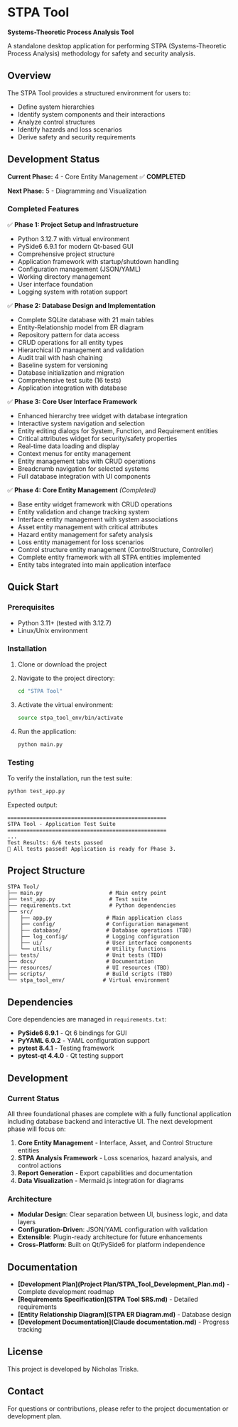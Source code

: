 # STPA Tool

**Systems-Theoretic Process Analysis Tool**

A standalone desktop application for performing STPA (Systems-Theoretic Process Analysis) methodology for safety and security analysis.

## Overview

The STPA Tool provides a structured environment for users to:
- Define system hierarchies
- Identify system components and their interactions
- Analyze control structures
- Identify hazards and loss scenarios
- Derive safety and security requirements

## Development Status

**Current Phase:** 4 - Core Entity Management ✅ **COMPLETED**

**Next Phase:** 5 - Diagramming and Visualization

### Completed Features

✅ **Phase 1: Project Setup and Infrastructure**
- Python 3.12.7 with virtual environment
- PySide6 6.9.1 for modern Qt-based GUI
- Comprehensive project structure
- Application framework with startup/shutdown handling
- Configuration management (JSON/YAML)
- Working directory management
- User interface foundation
- Logging system with rotation support

✅ **Phase 2: Database Design and Implementation**
- Complete SQLite database with 21 main tables
- Entity-Relationship model from ER diagram
- Repository pattern for data access
- CRUD operations for all entity types
- Hierarchical ID management and validation
- Audit trail with hash chaining
- Baseline system for versioning
- Database initialization and migration
- Comprehensive test suite (16 tests)
- Application integration with database

✅ **Phase 3: Core User Interface Framework**
- Enhanced hierarchy tree widget with database integration
- Interactive system navigation and selection
- Entity editing dialogs for System, Function, and Requirement entities
- Critical attributes widget for security/safety properties
- Real-time data loading and display
- Context menus for entity management
- Entity management tabs with CRUD operations
- Breadcrumb navigation for selected systems
- Full database integration with UI components

✅ **Phase 4: Core Entity Management** *(Completed)*
- Base entity widget framework with CRUD operations
- Entity validation and change tracking system
- Interface entity management with system associations
- Asset entity management with critical attributes
- Hazard entity management for safety analysis
- Loss entity management for loss scenarios
- Control structure entity management (ControlStructure, Controller)
- Complete entity framework with all STPA entities implemented
- Entity tabs integrated into main application interface

## Quick Start

### Prerequisites

- Python 3.11+ (tested with 3.12.7)
- Linux/Unix environment

### Installation

1. Clone or download the project
2. Navigate to the project directory:
   ```bash
   cd "STPA Tool"
   ```

3. Activate the virtual environment:
   ```bash
   source stpa_tool_env/bin/activate
   ```

4. Run the application:
   ```bash
   python main.py
   ```

### Testing

To verify the installation, run the test suite:

```bash
python test_app.py
```

Expected output:
```
==================================================
STPA Tool - Application Test Suite
==================================================
...
Test Results: 6/6 tests passed
🎉 All tests passed! Application is ready for Phase 3.
```

## Project Structure

```
STPA Tool/
├── main.py                     # Main entry point
├── test_app.py                 # Test suite
├── requirements.txt            # Python dependencies
├── src/
│   ├── app.py                 # Main application class
│   ├── config/                # Configuration management
│   ├── database/              # Database operations (TBD)
│   ├── log_config/            # Logging configuration
│   ├── ui/                    # User interface components
│   └── utils/                 # Utility functions
├── tests/                     # Unit tests (TBD)
├── docs/                      # Documentation
├── resources/                 # UI resources (TBD)
├── scripts/                   # Build scripts (TBD)
└── stpa_tool_env/            # Virtual environment
```

## Dependencies

Core dependencies are managed in `requirements.txt`:

- **PySide6 6.9.1** - Qt 6 bindings for GUI
- **PyYAML 6.0.2** - YAML configuration support
- **pytest 8.4.1** - Testing framework
- **pytest-qt 4.4.0** - Qt testing support

## Development

### Current Status

All three foundational phases are complete with a fully functional application including database backend and interactive UI. The next development phase will focus on:

1. **Core Entity Management** - Interface, Asset, and Control Structure entities
2. **STPA Analysis Framework** - Loss scenarios, hazard analysis, and control actions
3. **Report Generation** - Export capabilities and documentation
4. **Data Visualization** - Mermaid.js integration for diagrams

### Architecture

- **Modular Design**: Clear separation between UI, business logic, and data layers
- **Configuration-Driven**: JSON/YAML configuration with validation
- **Extensible**: Plugin-ready architecture for future enhancements
- **Cross-Platform**: Built on Qt/PySide6 for platform independence

## Documentation

- **[Development Plan](Project Plan/STPA_Tool_Development_Plan.md)** - Complete development roadmap
- **[Requirements Specification](STPA Tool SRS.md)** - Detailed requirements
- **[Entity Relationship Diagram](STPA ER Diagram.md)** - Database design
- **[Development Documentation](Claude documentation.md)** - Progress tracking

## License

This project is developed by Nicholas Triska.

## Contact

For questions or contributions, please refer to the project documentation or development plan.